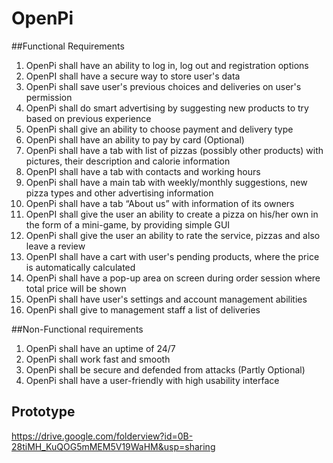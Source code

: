 # OpenPi

##Functional Requirements

1. OpenPi shall have an ability to log in, log out and registration options
2. OpenPI shall have a secure way to store user's data
3. OpenPi shall save user's previous choices and deliveries on user's permission
4. OpenPi shall do smart advertising by suggesting new products to try based on previous experience
5. OpenPi shall give an ability to choose payment and delivery type
6. OpenPi shall have an ability to pay by card (Optional)
7. OpenPi shall have a tab with list of pizzas (possibly other products) with pictures, their description and calorie information
8. OpenPI shall have a tab with contacts and working hours
9. OpenPi shall have a main tab with weekly/monthly suggestions, new pizza types and other advertising information
10. OpenPi shall have a tab “About us” with information of its owners
11.  OpenPI shall give the user an ability to create a pizza on his/her own in the form of a mini-game, by providing simple GUI
12. OpenPi shall give the user an ability to rate the service, pizzas and also leave a review
13. OpenPI shall have a cart with user's pending products, where the price is automatically calculated
14. OpenPi shall have a pop-up area on screen during order session where total price will be shown
15. OpenPi shall have user's settings and account management abilities 
16. OpenPi shall give to management staff a list of deliveries

##Non-Functional requirements

1. OpenPi shall have an uptime of 24/7
2. OpenPi shall work fast and smooth
3. OpenPi shall be secure and defended from attacks (Partly Optional)
4. OpenPi shall have a user-friendly with high usability interface


## Prototype

https://drive.google.com/folderview?id=0B-28tiMH_KuQOG5mMEM5V19WaHM&usp=sharing
